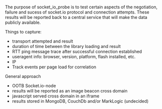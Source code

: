 The purpose of socket_io_probe is to test certain aspects of the
negotiation, failure and sucess of socket.io protocol and connection
attempts. These results will be reported back to a central service that
will make the data publicly available.

Things to capture:

* transport attempted and result
* duration of time between the library loading and result
* RTT ping message trace after successful connection established
* useragent info: browser, version, platform, flash installed, etc.
* IP
* Track events per page load for correlation


General approach

* OOTB Socket.io-node
* results will be reported as an image beacon cross domain
* javascript served cross domain in an iframe
* results stored in MongoDB, CouchDb and/or MarkLogic (undecided)


